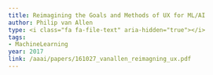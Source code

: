 ```yaml
---
title: Reimagining the Goals and Methods of UX for ML/AI
author: Philip van Allen
type: <i class="fa fa-file-text" aria-hidden="true"></i>
tags:
- MachineLearning
year: 2017
link: /aaai/papers/161027_vanallen_reimagning_ux.pdf
---
```

